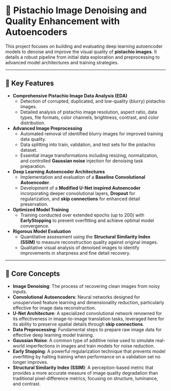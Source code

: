 # 🌰 Pistachio Image Denoising and Quality Enhancement with Autoencoders

This project focuses on building and evaluating deep learning autoencoder models to denoise and improve the visual quality of **pistachio images**. It details a robust pipeline from initial data exploration and preprocessing to advanced model architectures and training strategies.

---

## 🚀 Key Features

* **Comprehensive Pistachio Image Data Analysis (EDA)**
    * Detection of corrupted, duplicated, and low-quality (blurry) pistachio images.
    * Detailed analysis of pistachio image resolution, aspect ratio, data types, file formats, color channels, brightness, contrast, and color distribution.
* **Advanced Image Preprocessing**
    * Automated removal of identified blurry images for improved training data quality.
    * Data splitting into train, validation, and test sets for the pistachio dataset.
    * Essential image transformations including resizing, normalization, and controlled **Gaussian noise** injection for denoising task preparation.
* **Deep Learning Autoencoder Architectures**
    * Implementation and evaluation of a **Baseline Convolutional Autoencoder**.
    * Development of a **Modified U-Net inspired Autoencoder** incorporating deeper convolutional layers, **Dropout** for regularization, and **skip connections** for enhanced detail preservation.
* **Optimized Model Training**
    * Training conducted over extended epochs (up to 200) with **EarlyStopping** to prevent overfitting and achieve optimal model convergence.
* **Rigorous Model Evaluation**
    * Quantitative assessment using the **Structural Similarity Index (SSIM)** to measure reconstruction quality against original images.
    * Qualitative visual analysis of denoised images to identify improvements in sharpness and fine detail recovery.

---

## 🧠 Core Concepts

* **Image Denoising**: The process of recovering clean images from noisy inputs.
* **Convolutional Autoencoders**: Neural networks designed for unsupervised feature learning and dimensionality reduction, particularly effective for image data reconstruction.
* **U-Net Architecture**: A specialized convolutional network renowned for its effectiveness in image-to-image translation tasks, leveraged here for its ability to preserve spatial details through **skip connections**.
* **Data Preprocessing**: Fundamental steps to prepare raw image data for effective deep learning model training.
* **Gaussian Noise**: A common type of additive noise used to simulate real-world imperfections in images and train models for noise reduction.
* **Early Stopping**: A powerful regularization technique that prevents model overfitting by halting training when performance on a validation set no longer improves.
* **Structural Similarity Index (SSIM)**: A perception-based metric that provides a more accurate measure of image quality degradation than traditional pixel-difference metrics, focusing on structure, luminance, and contrast.
